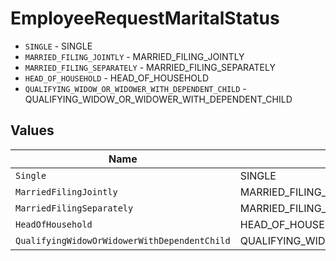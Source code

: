 # EmployeeRequestMaritalStatus

* `SINGLE` - SINGLE
* `MARRIED_FILING_JOINTLY` - MARRIED_FILING_JOINTLY
* `MARRIED_FILING_SEPARATELY` - MARRIED_FILING_SEPARATELY
* `HEAD_OF_HOUSEHOLD` - HEAD_OF_HOUSEHOLD
* `QUALIFYING_WIDOW_OR_WIDOWER_WITH_DEPENDENT_CHILD` - QUALIFYING_WIDOW_OR_WIDOWER_WITH_DEPENDENT_CHILD


## Values

| Name                                             | Value                                            |
| ------------------------------------------------ | ------------------------------------------------ |
| `Single`                                         | SINGLE                                           |
| `MarriedFilingJointly`                           | MARRIED_FILING_JOINTLY                           |
| `MarriedFilingSeparately`                        | MARRIED_FILING_SEPARATELY                        |
| `HeadOfHousehold`                                | HEAD_OF_HOUSEHOLD                                |
| `QualifyingWidowOrWidowerWithDependentChild`     | QUALIFYING_WIDOW_OR_WIDOWER_WITH_DEPENDENT_CHILD |